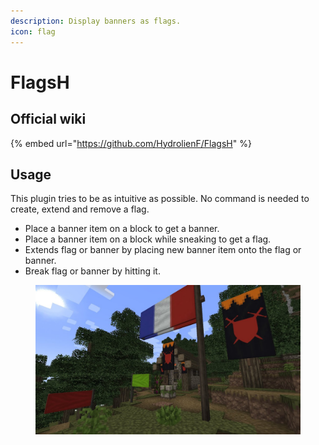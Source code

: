```yaml
---
description: Display banners as flags.
icon: flag
---
```


# FlagsH

## Official wiki

{% embed url="https://github.com/HydrolienF/FlagsH" %}

## Usage

This plugin tries to be as intuitive as possible. No command is needed to create, extend and remove a flag.

* Place a banner item on a block to get a banner.
* Place a banner item on a block while sneaking to get a flag.
* Extends flag or banner by placing new banner item onto the flag or banner.
* Break flag or banner by hitting it.

<figure><img src="../.gitbook/assets/image (20).png" alt=""><figcaption></figcaption></figure>
